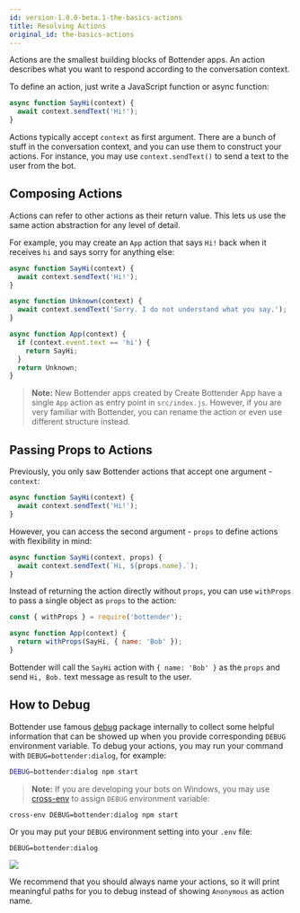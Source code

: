 ```yaml
---
id: version-1.0.0-beta.1-the-basics-actions
title: Resolving Actions
original_id: the-basics-actions
---
```


Actions are the smallest building blocks of Bottender apps. An action describes what you want to respond according to the conversation context.

To define an action, just write a JavaScript function or async function:

```js
async function SayHi(context) {
  await context.sendText('Hi!');
}
```

Actions typically accept `context` as first argument. There are a bunch of stuff in the conversation context, and you can use them to construct your actions. For instance, you may use `context.sendText()` to send a text to the user from the bot.

## Composing Actions

Actions can refer to other actions as their return value. This lets us use the same action abstraction for any level of detail.

For example, you may create an `App` action that says `Hi!` back when it receives `hi` and says sorry for anything else:

```js
async function SayHi(context) {
  await context.sendText('Hi!');
}

async function Unknown(context) {
  await context.sendText('Sorry. I do not understand what you say.');
}

async function App(context) {
  if (context.event.text == 'hi') {
    return SayHi;
  }
  return Unknown;
}
```

> **Note:** New Bottender apps created by Create Bottender App have a single `App` action as entry point in `src/index.js`. However, if you are very familiar with Bottender, you can rename the action or even use different structure instead.

## Passing Props to Actions

Previously, you only saw Bottender actions that accept one argument - `context`:

```js
async function SayHi(context) {
  await context.sendText('Hi!');
}
```

However, you can access the second argument - `props` to define actions with flexibility in mind:

```js
async function SayHi(context, props) {
  await context.sendText(`Hi, ${props.name}.`);
}
```

Instead of returning the action directly without `props`, you can use `withProps` to pass a single object as `props` to the action:

```js
const { withProps } = require('bottender');

async function App(context) {
  return withProps(SayHi, { name: 'Bob' });
}
```

Bottender will call the `SayHi` action with `{ name: 'Bob' }` as the `props` and send `Hi, Bob.` text message as result to the user.

## How to Debug

Bottender use famous [debug](https://www.npmjs.com/package/debug) package internally to collect some helpful information that can be showed up when you provide corresponding `DEBUG` environment variable. To debug your actions, you may run your command with `DEBUG=bottender:dialog`, for example:

```sh
DEBUG=bottender:dialog npm start
```

> **Note:** If you are developing your bots on Windows, you may use [cross-env](https://www.npmjs.com/package/cross-env) to assign `DEBUG` environment variable:

```sh
cross-env DEBUG=bottender:dialog npm start
```

Or you may put your `DEBUG` environment setting into your `.env` file:

```
DEBUG=bottender:dialog
```

![](https://user-images.githubusercontent.com/3382565/67746734-0cccd400-fa62-11e9-9318-3517a983eb64.png)

We recommend that you should always name your actions, so it will print meaningful paths for you to debug instead of showing `Anonymous` as action name.
